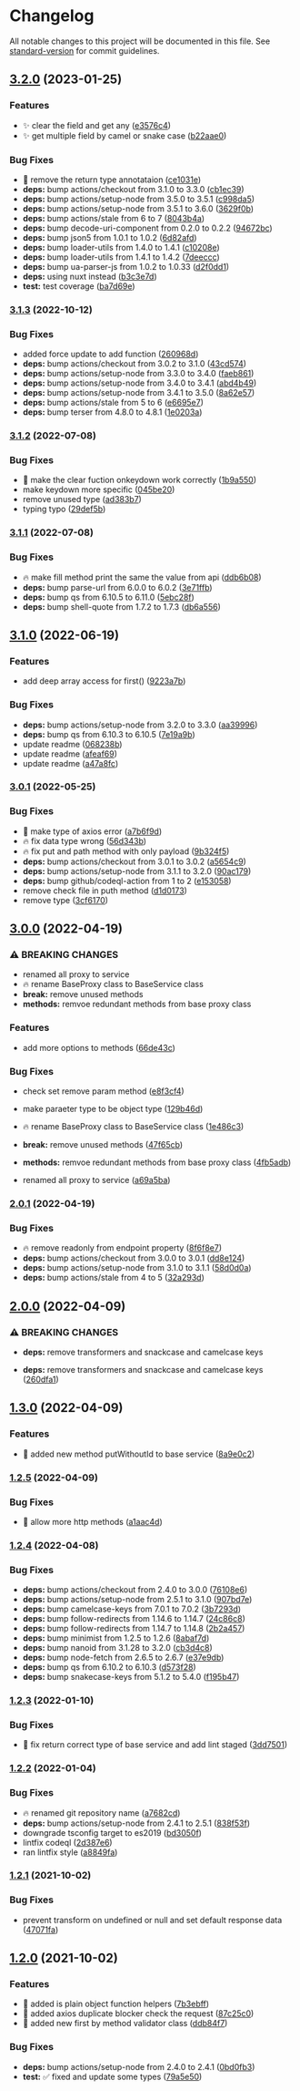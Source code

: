 # Changelog

All notable changes to this project will be documented in this file. See [standard-version](https://github.com/conventional-changelog/standard-version) for commit guidelines.

## [3.2.0](https://github.com/chantouchsek/vue-axios-http/compare/v3.1.3...v3.2.0) (2023-01-25)


### Features

* :sparkles: clear the field and get any ([e3576c4](https://github.com/chantouchsek/vue-axios-http/commit/e3576c43b49e05dc67e33da2a2ac36f4700a6267))
* :sparkles: get multiple field by camel or snake case ([b22aae0](https://github.com/chantouchsek/vue-axios-http/commit/b22aae02809c4d67aaea516158e5717c93a7f971))


### Bug Fixes

* :bug: remove the return type annotataion ([ce1031e](https://github.com/chantouchsek/vue-axios-http/commit/ce1031e9e7699b04344843e34f9db4f7892cf6e3))
* **deps:** bump actions/checkout from 3.1.0 to 3.3.0 ([cb1ec39](https://github.com/chantouchsek/vue-axios-http/commit/cb1ec39050690cd4b288a6007697cf349618b034))
* **deps:** bump actions/setup-node from 3.5.0 to 3.5.1 ([c998da5](https://github.com/chantouchsek/vue-axios-http/commit/c998da50c9e0ac39db976fd7e2c0bb4c3caca80d))
* **deps:** bump actions/setup-node from 3.5.1 to 3.6.0 ([3629f0b](https://github.com/chantouchsek/vue-axios-http/commit/3629f0b1c917dc5826e00347c2144754baffa5fa))
* **deps:** bump actions/stale from 6 to 7 ([8043b4a](https://github.com/chantouchsek/vue-axios-http/commit/8043b4ab3922c181e9e8f6c5f294e724b6579b4a))
* **deps:** bump decode-uri-component from 0.2.0 to 0.2.2 ([94672bc](https://github.com/chantouchsek/vue-axios-http/commit/94672bcab3b1915bdfefafa78ca532f7b288db41))
* **deps:** bump json5 from 1.0.1 to 1.0.2 ([6d82afd](https://github.com/chantouchsek/vue-axios-http/commit/6d82afd9e9bd0c136ad4c4bd2dd4198541562ef7))
* **deps:** bump loader-utils from 1.4.0 to 1.4.1 ([c10208e](https://github.com/chantouchsek/vue-axios-http/commit/c10208e20d7d9152ae9d478b564495c4784ffde7))
* **deps:** bump loader-utils from 1.4.1 to 1.4.2 ([7deeccc](https://github.com/chantouchsek/vue-axios-http/commit/7deeccc676f7f6b46269bacb7adb49bc98331463))
* **deps:** bump ua-parser-js from 1.0.2 to 1.0.33 ([d2f0dd1](https://github.com/chantouchsek/vue-axios-http/commit/d2f0dd1c380292f5e0c16660503a088f8bc7f808))
* **deps:** using nuxt instead ([b3c3e7d](https://github.com/chantouchsek/vue-axios-http/commit/b3c3e7dfa5b7150070e9da055adb2c0d82aafbfc))
* **test:** test coverage ([ba7d69e](https://github.com/chantouchsek/vue-axios-http/commit/ba7d69e24898e97024b391af5e1c1df08fc54bf0))

### [3.1.3](https://github.com/chantouchsek/vue-axios-http/compare/v3.1.2...v3.1.3) (2022-10-12)


### Bug Fixes

* added force update to add function ([260968d](https://github.com/chantouchsek/vue-axios-http/commit/260968db8e9ef72122792d325aa6764b9fadf802))
* **deps:** bump actions/checkout from 3.0.2 to 3.1.0 ([43cd574](https://github.com/chantouchsek/vue-axios-http/commit/43cd574467d3b38c4612daf50017967ff3768ac2))
* **deps:** bump actions/setup-node from 3.3.0 to 3.4.0 ([faeb861](https://github.com/chantouchsek/vue-axios-http/commit/faeb8610b4e5e673d4a76fdb812d69616f9dac38))
* **deps:** bump actions/setup-node from 3.4.0 to 3.4.1 ([abd4b49](https://github.com/chantouchsek/vue-axios-http/commit/abd4b4939e4a0d0e7e62df9961f334344df41913))
* **deps:** bump actions/setup-node from 3.4.1 to 3.5.0 ([8a62e57](https://github.com/chantouchsek/vue-axios-http/commit/8a62e5769e4bcf958c13b24a9fcb61aa5db9fcd0))
* **deps:** bump actions/stale from 5 to 6 ([e6695e7](https://github.com/chantouchsek/vue-axios-http/commit/e6695e7326f2edb49cd3f1b3433d74e6cc303144))
* **deps:** bump terser from 4.8.0 to 4.8.1 ([1e0203a](https://github.com/chantouchsek/vue-axios-http/commit/1e0203a222f701e78963e791364d7d56740b338c))

### [3.1.2](https://github.com/chantouchsek/vue-axios-http/compare/v3.1.1...v3.1.2) (2022-07-08)


### Bug Fixes

* :tada: make the clear fuction onkeydown work correctly ([1b9a550](https://github.com/chantouchsek/vue-axios-http/commit/1b9a55053642566d44715cc7a05cc5bed8179fb7))
* make keydown more specific ([045be20](https://github.com/chantouchsek/vue-axios-http/commit/045be20b878eb105fc22345b6a94d444e390f1b6))
* remove unused type ([ad383b7](https://github.com/chantouchsek/vue-axios-http/commit/ad383b7c29d02dca6eb708878e08c3dfc37b5c73))
* typing typo ([29def5b](https://github.com/chantouchsek/vue-axios-http/commit/29def5b85e9e9fc21b8133b4e1f034f6fc11ffbd))

### [3.1.1](https://github.com/chantouchsek/vue-axios-http/compare/v3.1.0...v3.1.1) (2022-07-08)


### Bug Fixes

* :fire: make fill method print the same the value from api ([ddb6b08](https://github.com/chantouchsek/vue-axios-http/commit/ddb6b085b071d6766f4e5cde50deed3db34a275c))
* **deps:** bump parse-url from 6.0.0 to 6.0.2 ([3e71ffb](https://github.com/chantouchsek/vue-axios-http/commit/3e71ffb4786ac056bb444bae2840bed44549c75c))
* **deps:** bump qs from 6.10.5 to 6.11.0 ([5ebc28f](https://github.com/chantouchsek/vue-axios-http/commit/5ebc28fbd24497aad09639a1a9b02912f583d668))
* **deps:** bump shell-quote from 1.7.2 to 1.7.3 ([db6a556](https://github.com/chantouchsek/vue-axios-http/commit/db6a5565d78b8bdd5128eaafca7a9dc7c931e7cf))

## [3.1.0](https://github.com/chantouchsek/vue-axios-http/compare/v3.0.1...v3.1.0) (2022-06-19)


### Features

* add deep array access for first() ([9223a7b](https://github.com/chantouchsek/vue-axios-http/commit/9223a7b4add01a2963378af233d8da150a696f91))


### Bug Fixes

* **deps:** bump actions/setup-node from 3.2.0 to 3.3.0 ([aa39996](https://github.com/chantouchsek/vue-axios-http/commit/aa3999645eeb6b23e130df8e623598b255e3ff8c))
* **deps:** bump qs from 6.10.3 to 6.10.5 ([7e19a9b](https://github.com/chantouchsek/vue-axios-http/commit/7e19a9b0e046a0d01402965644a4b0b881784c41))
* update readme ([068238b](https://github.com/chantouchsek/vue-axios-http/commit/068238b0a593caabc4e735f02086d6171d5ab20d))
* update readme ([afeaf69](https://github.com/chantouchsek/vue-axios-http/commit/afeaf69a40dbf52276c32db7b83dd9baa7ff6e25))
* update readme ([a47a8fc](https://github.com/chantouchsek/vue-axios-http/commit/a47a8fc2ade12503f78295cff8ffd4d9849307c6))

### [3.0.1](https://github.com/chantouchsek/vue-axios-http/compare/v3.0.0...v3.0.1) (2022-05-25)


### Bug Fixes

* :beer: make type of axios error ([a7b6f9d](https://github.com/chantouchsek/vue-axios-http/commit/a7b6f9d68472a4c7458c3e0b381dc0837adfdf6d))
* :fire: fix data type wrong ([56d343b](https://github.com/chantouchsek/vue-axios-http/commit/56d343b700d583d609f23fb8e13e164c27e792cb))
* :fire: fix put and path method with only payload ([9b324f5](https://github.com/chantouchsek/vue-axios-http/commit/9b324f59aa65efa421e2d9c525e9a93f983ae10b))
* **deps:** bump actions/checkout from 3.0.1 to 3.0.2 ([a5654c9](https://github.com/chantouchsek/vue-axios-http/commit/a5654c9fc19feabdd944966e6983f53c30f81ccd))
* **deps:** bump actions/setup-node from 3.1.1 to 3.2.0 ([90ac179](https://github.com/chantouchsek/vue-axios-http/commit/90ac1791ff15740e968b65911df1d9a080e999f3))
* **deps:** bump github/codeql-action from 1 to 2 ([e153058](https://github.com/chantouchsek/vue-axios-http/commit/e153058ddb0ffd1dd29bdd5c1d0c802c9095af13))
* remove check file in puth method ([d1d0173](https://github.com/chantouchsek/vue-axios-http/commit/d1d017325f490f2d9cf2bb5fd039b278cfe0c1a8))
* remove type ([3cf6170](https://github.com/chantouchsek/vue-axios-http/commit/3cf61701875d936b8ad0279f6eb5fa9b7b5baf89))

## [3.0.0](https://github.com/chantouchsek/vue-axios-http/compare/v2.0.1...v3.0.0) (2022-04-19)


### ⚠ BREAKING CHANGES

* renamed all proxy to service
* :fire: rename BaseProxy class to BaseService class
* **break:** remove unused methods
* **methods:** remvoe redundant methods from base proxy class

### Features

* add more options to methods ([66de43c](https://github.com/chantouchsek/vue-axios-http/commit/66de43cf08d89cfc57ff5179e50286c353f46050))


### Bug Fixes

* check set remove param method ([e8f3cf4](https://github.com/chantouchsek/vue-axios-http/commit/e8f3cf4038fd72a8d0cc476c79a075c43faaa378))
* make paraeter type to be object type ([129b46d](https://github.com/chantouchsek/vue-axios-http/commit/129b46d88a7ba38621d468eb7f6d0617e5239209))


* :fire: rename BaseProxy class to BaseService class ([1e486c3](https://github.com/chantouchsek/vue-axios-http/commit/1e486c3ef8c8e6a7a8780d78a671681bd4129369))
* **break:** remove unused methods ([47f65cb](https://github.com/chantouchsek/vue-axios-http/commit/47f65cbf9cb4c33dc44af693cc8aa9984cd548cb))
* **methods:** remvoe redundant methods from base proxy class ([4fb5adb](https://github.com/chantouchsek/vue-axios-http/commit/4fb5adb4ad824e8c16d89167a609df6631ebb70b))
* renamed all proxy to service ([a69a5ba](https://github.com/chantouchsek/vue-axios-http/commit/a69a5ba93982c068ea7370df7b30d6c03178f7a6))

### [2.0.1](https://github.com/chantouchsek/vue-axios-http/compare/v2.0.0...v2.0.1) (2022-04-19)


### Bug Fixes

* :fire: remove readonly from endpoint property ([8f6f8e7](https://github.com/chantouchsek/vue-axios-http/commit/8f6f8e7cdcc308b0a649a80addfd08ce4898116e))
* **deps:** bump actions/checkout from 3.0.0 to 3.0.1 ([dd8e124](https://github.com/chantouchsek/vue-axios-http/commit/dd8e1243126a35532647a41129a093417ed93120))
* **deps:** bump actions/setup-node from 3.1.0 to 3.1.1 ([58d0d0a](https://github.com/chantouchsek/vue-axios-http/commit/58d0d0a5a16cd5962bd7bc9d883ceb8d1201e678))
* **deps:** bump actions/stale from 4 to 5 ([32a293d](https://github.com/chantouchsek/vue-axios-http/commit/32a293d13b9c9bbe746c4460bf3c57d7811bbcf6))

## [2.0.0](https://github.com/chantouchsek/vue-axios-http/compare/v1.3.0...v2.0.0) (2022-04-09)


### ⚠ BREAKING CHANGES

* **deps:** remove transformers and snackcase and camelcase keys

* **deps:** remove transformers and snackcase and camelcase keys ([260dfa1](https://github.com/chantouchsek/vue-axios-http/commit/260dfa1a4c766e7aa2f2df1fb3a8ee8687a5e00d))

## [1.3.0](https://github.com/chantouchsek/vue-axios-http/compare/v1.2.5...v1.3.0) (2022-04-09)


### Features

* :tada: added new method putWithoutId to base service ([8a9e0c2](https://github.com/chantouchsek/vue-axios-http/commit/8a9e0c29aed4e2c9e69aa895b21085a7e0adbc04))

### [1.2.5](https://github.com/chantouchsek/vue-axios-http/compare/v1.2.4...v1.2.5) (2022-04-09)


### Bug Fixes

* :beer: allow more http methods ([a1aac4d](https://github.com/chantouchsek/vue-axios-http/commit/a1aac4d58367c5a109534a191bb14b031cdc34d9))

### [1.2.4](https://github.com/chantouchsek/vue-axios-http/compare/v1.2.3...v1.2.4) (2022-04-08)


### Bug Fixes

* **deps:** bump actions/checkout from 2.4.0 to 3.0.0 ([76108e6](https://github.com/chantouchsek/vue-axios-http/commit/76108e649103ce8e1eaf68ba41163d3ce7035cc6))
* **deps:** bump actions/setup-node from 2.5.1 to 3.1.0 ([907bd7e](https://github.com/chantouchsek/vue-axios-http/commit/907bd7e37fc882d044273a460e1c6684ba2ac618))
* **deps:** bump camelcase-keys from 7.0.1 to 7.0.2 ([3b7293d](https://github.com/chantouchsek/vue-axios-http/commit/3b7293d3271bdc644c8c5a35e3db9ebd00240387))
* **deps:** bump follow-redirects from 1.14.6 to 1.14.7 ([24c86c8](https://github.com/chantouchsek/vue-axios-http/commit/24c86c82907933f045236a624dfa022eac2aef66))
* **deps:** bump follow-redirects from 1.14.7 to 1.14.8 ([2b2a457](https://github.com/chantouchsek/vue-axios-http/commit/2b2a457603466d6e62192ec446e590d1e7ff0622))
* **deps:** bump minimist from 1.2.5 to 1.2.6 ([8abaf7d](https://github.com/chantouchsek/vue-axios-http/commit/8abaf7d6ed277de89904a9781b527d4173439461))
* **deps:** bump nanoid from 3.1.28 to 3.2.0 ([cb3d4c8](https://github.com/chantouchsek/vue-axios-http/commit/cb3d4c8ceb4720b8f4ad0f68dbcc9ca410adbb74))
* **deps:** bump node-fetch from 2.6.5 to 2.6.7 ([e37e9db](https://github.com/chantouchsek/vue-axios-http/commit/e37e9dba23a23da90de3b36535e15cb39e9aa9ff))
* **deps:** bump qs from 6.10.2 to 6.10.3 ([d573f28](https://github.com/chantouchsek/vue-axios-http/commit/d573f2816e764e71479f50a937ba747e1f204742))
* **deps:** bump snakecase-keys from 5.1.2 to 5.4.0 ([f195b47](https://github.com/chantouchsek/vue-axios-http/commit/f195b478384d93355381257f5f53105abfd7063d))

### [1.2.3](https://github.com/chantouchsek/vue-axios-http/compare/v1.2.2...v1.2.3) (2022-01-10)


### Bug Fixes

* :beer: fix return correct type of base service and add lint staged ([3dd7501](https://github.com/chantouchsek/vue-axios-http/commit/3dd75011ee33ff02467389a4914de63d7d330f02))

### [1.2.2](https://github.com/chantouchsek/vue-axios-http/compare/v1.2.1...v1.2.2) (2022-01-04)

### Bug Fixes

* :fire: renamed git repository name ([a7682cd](https://github.com/chantouchsek/vue-axios-http/commit/a7682cd425ea5f069f731f957a0bd835781b7d9e))
* **deps:** bump actions/setup-node from 2.4.1 to 2.5.1 ([838f53f](https://github.com/chantouchsek/vue-axios-http/commit/838f53f7244f9a794988287a54cdf6122aa24f91))
* downgrade tsconfig target to es2019 ([bd3050f](https://github.com/chantouchsek/vue-axios-http/commit/bd3050fde94ea84c92a517ffb66e0446cfc053e6))
* lintfix codeql ([2d387e6](https://github.com/chantouchsek/vue-axios-http/commit/2d387e6b15da644a1c5c0957514df5686483d0c5))
* ran lintfix style ([a8849fa](https://github.com/chantouchsek/vue-axios-http/commit/a8849fa9b4c2232fdcd6a8d34d5415c1347fbb0c))

### [1.2.1](https://github.com/chantouchsek/vue-api-queries/compare/v1.2.0...v1.2.1) (2021-10-02)


### Bug Fixes

* prevent transform on undefined or null and set default response data ([47071fa](https://github.com/chantouchsek/vue-api-queries/commit/47071fa89e617cb93e51a1e799c61c3d31d16df4))

## [1.2.0](https://github.com/chantouchsek/vue-api-queries/compare/v1.1.3...v1.2.0) (2021-10-02)


### Features

* :rocket: added is plain object function helpers ([7b3ebff](https://github.com/chantouchsek/vue-api-queries/commit/7b3ebffd52fa087e2b148b81774ebd33381575cf))
* :tada: added axios duplicate blocker check the request ([87c25c0](https://github.com/chantouchsek/vue-api-queries/commit/87c25c0d0ee8ab1e7e377b2be6de17f1d387ac74))
* :tada: added new first by method validator class ([ddb84f7](https://github.com/chantouchsek/vue-api-queries/commit/ddb84f7ee15c84f2dbe6c815a12e6a51b9410608))


### Bug Fixes

* **deps:** bump actions/setup-node from 2.4.0 to 2.4.1 ([0bd0fb3](https://github.com/chantouchsek/vue-api-queries/commit/0bd0fb361d834fea69bf76e9a624bd1cfd64e645))
* **test:** :white_check_mark: fixed and update some types ([79a5e50](https://github.com/chantouchsek/vue-api-queries/commit/79a5e501cb63fe860a2382f39e2b2ee7ce59ac5a))
